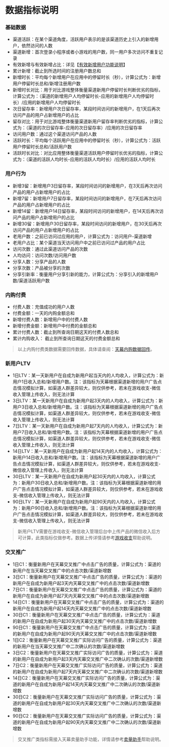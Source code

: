 # 数据指标说明

### 基础数据

* 渠道活跃：在某个渠道角度，活跃用户表示的是该渠道历史上引入的新增用户，依然访问的人数
* 渠道新增：首次登录小程序或者小游戏的用户数，同一用户多次访问不重复记录
* 有效新增与有效新增占比：详见【[有效新增用户功能说明](../general-function/valid-user.md)】
* 累计新增：截止到所选时间的注册用户数总和
* 新增时长：平均每个新增用户在应用中的停留时长（秒），计算公式为：新增用户停留时长总和/新增注册用户数
* 新增时长对比：用于对比游戏整体衡量渠道新用户停留时长判断优劣的指标，计算公式为：（渠道的新增用户人均停留时长-应用的新增用户人均停留时长）/应用的新增用户人均停留时长
* 次日留存率：新增用户次日留存率，某段时间访问的新增用户，在1天后再次访问产品的用户占新增用户的占比
* 留存对比：用于对比游戏整体衡量渠道新用户留存率判断优劣的指标，计算公式为：（渠道的次日留存率-应用的次日留存率）/应用的次日留存率
* 访问用户数：通过这个渠道访问产品的人数
* 活跃时长：平均每个活跃用户在应用中的停留时长（秒），计算公式为：活跃用户停留时长总和/活跃用户数
* 活跃时长对比：对比应用整体衡量渠道活跃用户停留时长优劣的指标，计算公式为：（渠道的活跃人均时长-应用的活跃人均时长）/应用的活跃人均时长 

### 用户行为

* 新增3留：新增用户3日留存率，某段时间访问的新增用户，在3天后再次访问产品的用户占新增用户的占比
* 新增7留：新增用户7日留存率，某段时间访问的新增用户，在7天后再次访问产品的用户占新增用户的占比
* 新增14留：新增用户14日留存率，某段时间访问的新增用户，在14天后再次访问产品的用户占新增用户的占比
* 新增30留：新增用户30日留存率，某段时间访问的新增用户，在30天后再次访问产品的用户占新增用户的占比
* 老用户数：之前已访问过应用的用户，计算公式为：访问用户-渠道新增
* 老用户占比：某个渠道当天访问用户中之前已访问过产品的用户占比
* 访问次数：通过此渠道访问产品的次数
* 人均访问：访问次数/访问用户数
* 分享人数：分享产品的人数
* 分享次数：产品被分享的次数
* 分享引新率：衡量用户分享引新的能力，计算公式为：分享引入的新增用户数/渠道活跃用户数

### 内购付费

* 付费人数：充值成功的用户人数
* 付费金额：一天的内购金额总和
* 新增付费人数：新增用户中的付费人数
* 新增付费金额：新增用户中付费的金额总和
* 累计付费人数：截止到所查询日期这天的付费人数总和
* 累计内购收入： 截止到所查询日期这天的付费金额总和

> 以上内购付费类数据需要回传数据，具体请查阅：[天幕内购数据回传](../game-data/dev-guide/pay.md)。

### 新用户LTV

* 1日LTV：某一天新用户在自成为新用户起当天内的人均收入，计算公式为：新用户1日收入总和/新增用户数。注：该指标为天幕根据渠道新增的用户广告点击情况模拟计算，如渠道人群差异较大，则仅供参考，若未在游戏收支-微信收入管理上传收入，则无法计算
* 3日LTV：某一天新用户在自成为新用户起3天内的人均收入，计算公式为：新用户3日收入总和/新增用户数。注：该指标为天幕根据渠道新增的用户广告点击情况模拟计算，如渠道人群差异较大，则仅供参考，若未在游戏收支-微信收入管理上传收入，则无法计算
* 7日LTV：某一天新用户在自成为新用户起7天内的人均收入，计算公式为：新用户7日收入总和/新增用户数。注：该指标为天幕根据渠道新增的用户广告点击情况模拟计算，如渠道人群差异较大，则仅供参考，若未在游戏收支-微信收入管理上传收入，则无法计算
* 14日LTV：某一天新用户在自成为新用户起14天内的人均收入，计算公式为：新用户14日收入总和/新增用户数。注：该指标为天幕根据渠道新增的用户广告点击情况模拟计算，如渠道人群差异较大，则仅供参考，若未在游戏收支-微信收入管理上传收入，则无法计算
* 30日LTV：某一天新用户在自成为新用户起30天内的人均收入，计算公式为：新用户30日收入总和/新增用户数。注：该指标为天幕根据渠道新增的用户广告点击情况模拟计算，如渠道人群差异较大，则仅供参考，若未在游戏收支-微信收入管理上传收入，则无法计算
* 90日LTV：某一天新用户在自成为新用户起90天内的人均收入，计算公式为：新用户90日收入总和/新增用户数。注：该指标为天幕根据渠道新增的用户广告点击情况模拟计算，如渠道人群差异较大，则仅供参考，若未在游戏收支-微信收入管理上传收入，则无法计算

> 新用户LTV需要在游戏收支-微信收入管理后台中上传产品的微信收入后方可计算，此类指标仅做参考。数据上传详情请参考[游戏收支](https://doc.skysriver.com/general-function/revenue)帮助说明。

### 交叉推广

* 1日C1：衡量新用户在天幕交叉推广中点击广告的质量，计算公式为：渠道的新用户在当天幕交叉推广中的点击次数/渠道新增数
* 3日C1：衡量新用户在天幕交叉推广中点击广告的质量，计算公式为：渠道的新用户在自成为新用户起3天内天幕交叉推广中的点击次数/渠道新增数
* 7日C1：衡量新用户在天幕交叉推广中点击广告的质量，计算公式为：渠道的新用户在自成为新用户起7天内天幕交叉推广中的点击次数/渠道新增数
* 14日C1：衡量新用户在天幕交叉推广中点击广告的质量，计算公式为：渠道的新用户在自成为新用户起14天内天幕交叉推广中的点击次数/渠道新增数
* 30日C1：衡量新用户在天幕交叉推广中点击广告的质量，计算公式为：渠道的新用户在自成为新用户起30天内天幕交叉推广中的点击次数/渠道新增数
* 90日C1：衡量新用户在天幕交叉推广中点击广告的质量，计算公式为：渠道的新用户在自成为新用户起90天内天幕交叉推广中的点击次数/渠道新增数
* 1日C2：衡量新用户在天幕交叉推广实际访问广告的质量，计算公式为：渠道的新用户在当天幕交叉推广中二次确认的次数/渠道新增数
* 3日C2：衡量新用户在天幕交叉推广实际访问广告的质量，计算公式为：渠道的新用户在自成为新用户起3天内天幕交叉推广中二次确认的次数/渠道新增数
* 7日C2：衡量新用户在天幕交叉推广实际访问广告的质量，计算公式为：渠道的新用户在自成为新用户起7天内天幕交叉推广中二次确认的次数/渠道新增数
* 14日C2：衡量新用户在天幕交叉推广实际访问广告的质量，计算公式为：渠道的新用户在自成为新用户起14天内天幕交叉推广中二次确认的次数/渠道新增数
* 30日C2：衡量新用户在天幕交叉推广实际访问广告的质量，计算公式为：渠道的新用户在自成为新用户起30天内天幕交叉推广中二次确认的次数/渠道新增数
* 90日C2：衡量新用户在天幕交叉推广实际访问广告的质量，计算公式为：渠道的新用户在自成为新用户起90天内天幕交叉推广中二次确认的次数/渠道新增数

> 交叉推广类指标需接入天幕卖量助手功能，详情请参考[卖量助手](https://doc.skysriver.com/selling)帮助说明。

